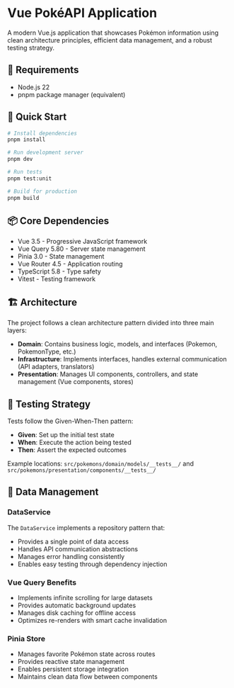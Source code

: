 # Vue PokéAPI Application

A modern Vue.js application that showcases Pokémon information using clean architecture principles, efficient data management, and a robust testing strategy.

## 📁 Requirements

- Node.js 22
- pnpm package manager (equivalent)

## 🚀 Quick Start

```bash
# Install dependencies
pnpm install

# Run development server
pnpm dev

# Run tests
pnpm test:unit

# Build for production
pnpm build
```

## 📦 Core Dependencies

- Vue 3.5 - Progressive JavaScript framework
- Vue Query 5.80 - Server state management
- Pinia 3.0 - State management
- Vue Router 4.5 - Application routing
- TypeScript 5.8 - Type safety
- Vitest - Testing framework

## 🏗 Architecture

The project follows a clean architecture pattern divided into three main layers:

- **Domain**: Contains business logic, models, and interfaces (Pokemon, PokemonType, etc.)
- **Infrastructure**: Implements interfaces, handles external communication (API adapters, translators)
- **Presentation**: Manages UI components, controllers, and state management (Vue components, stores)

## 🧪 Testing Strategy

Tests follow the Given-When-Then pattern:
- **Given**: Set up the initial test state
- **When**: Execute the action being tested
- **Then**: Assert the expected outcomes

Example locations: `src/pokemons/domain/models/__tests__/` and `src/pokemons/presentation/components/__tests__/`

## 🔄 Data Management

### DataService

The `DataService` implements a repository pattern that:
- Provides a single point of data access
- Handles API communication abstractions
- Manages error handling consistently
- Enables easy testing through dependency injection

### Vue Query Benefits

- Implements infinite scrolling for large datasets
- Provides automatic background updates
- Manages disk caching for offline access
- Optimizes re-renders with smart cache invalidation

### Pinia Store

- Manages favorite Pokémon state across routes
- Provides reactive state management
- Enables persistent storage integration
- Maintains clean data flow between components
